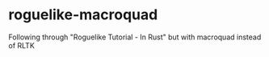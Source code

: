 # roguelike-macroquad
Following through "Roguelike Tutorial - In Rust" but with macroquad instead of RLTK
